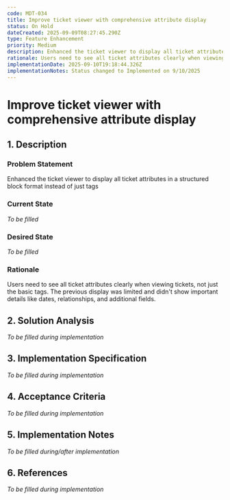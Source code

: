 ```yaml
---
code: MDT-034
title: Improve ticket viewer with comprehensive attribute display
status: On Hold
dateCreated: 2025-09-09T08:27:45.290Z
type: Feature Enhancement
priority: Medium
description: Enhanced the ticket viewer to display all ticket attributes in a structured block format instead of just tags
rationale: Users need to see all ticket attributes clearly when viewing tickets, not just the basic tags. The previous display was limited and didn't show important details like dates, relationships, and additional fields.
implementationDate: 2025-09-10T19:18:44.326Z
implementationNotes: Status changed to Implemented on 9/10/2025
---
```





# Improve ticket viewer with comprehensive attribute display

## 1. Description

### Problem Statement
Enhanced the ticket viewer to display all ticket attributes in a structured block format instead of just tags

### Current State
*To be filled*

### Desired State
*To be filled*

### Rationale
Users need to see all ticket attributes clearly when viewing tickets, not just the basic tags. The previous display was limited and didn't show important details like dates, relationships, and additional fields.

## 2. Solution Analysis
*To be filled during implementation*

## 3. Implementation Specification
*To be filled during implementation*

## 4. Acceptance Criteria
*To be filled during implementation*

## 5. Implementation Notes
*To be filled during/after implementation*

## 6. References
*To be filled during implementation*